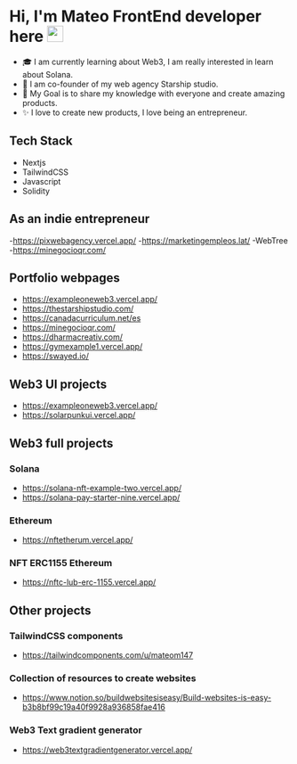 # Hi, I'm Mateo FrontEnd developer here <img src="https://github.com/TheDudeThatCode/TheDudeThatCode/blob/master/Assets/Hi.gif" width="29px">


   - 🎓 I am currently learning about Web3, I am really interested in learn about Solana.
   - 🔭 I am co-founder of my web agency Starship studio.
   - 🎯 My Goal is to share my knowledge with everyone and create amazing products.
   - ✨ I love to create new products, I love being an entrepreneur.

## Tech Stack
  - Nextjs
  - TailwindCSS
  - Javascript
  - Solidity

## As an indie entrepreneur
   -https://pixwebagency.vercel.app/
   -https://marketingempleos.lat/
   -WebTree
   -https://minegocioqr.com/

## Portfolio webpages
  - https://exampleoneweb3.vercel.app/
  - https://thestarshipstudio.com/
  - https://canadacurriculum.net/es
  - https://minegocioqr.com/
  - https://dharmacreativ.com/
  - https://gymexample1.vercel.app/
  - https://swayed.io/

## Web3 UI projects
 - https://exampleoneweb3.vercel.app/
 - https://solarpunkui.vercel.app/

## Web3 full projects
  ### Solana
  - https://solana-nft-example-two.vercel.app/
  - https://solana-pay-starter-nine.vercel.app/
  ### Ethereum
  - https://nftetherum.vercel.app/
  ### NFT ERC1155 Ethereum
  - https://nftc-lub-erc-1155.vercel.app/

## Other projects
   ### TailwindCSS components
   - https://tailwindcomponents.com/u/mateom147
   ### Collection of resources to create websites
   - https://www.notion.so/buildwebsitesiseasy/Build-websites-is-easy-b3b8bf99c19a40f9928a936858fae416
   ### Web3 Text gradient generator
   - https://web3textgradientgenerator.vercel.app/





<!--
**m121/m121** is a ✨ _special_ ✨ repository because its `README.md` (this file) appears on your GitHub profile.

Here are some ideas to get you started:

- 🔭 I’m currently working on ...
- 🌱 I’m currently learning ...
- 👯 I’m looking to collaborate on ...
- 🤔 I’m looking for help with ...
- 💬 Ask me about ...
- 📫 How to reach me: ...
- 😄 Pronouns: ...
- ⚡ Fun fact: ...
-->
